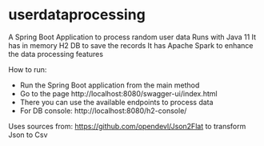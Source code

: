 # userdataprocessing

A Spring Boot Application to process random user data
Runs with Java 11
It has in memory H2 DB to save the records
It has Apache Spark to enhance the data processing features

How to run:
- Run the Spring Boot application from the main method
- Go to the page http://localhost:8080/swagger-ui/index.html
- There you can use the available endpoints to process data
- For DB console: http://localhost:8080/h2-console/

Uses sources from: https://github.com/opendevl/Json2Flat to transform Json to Csv
